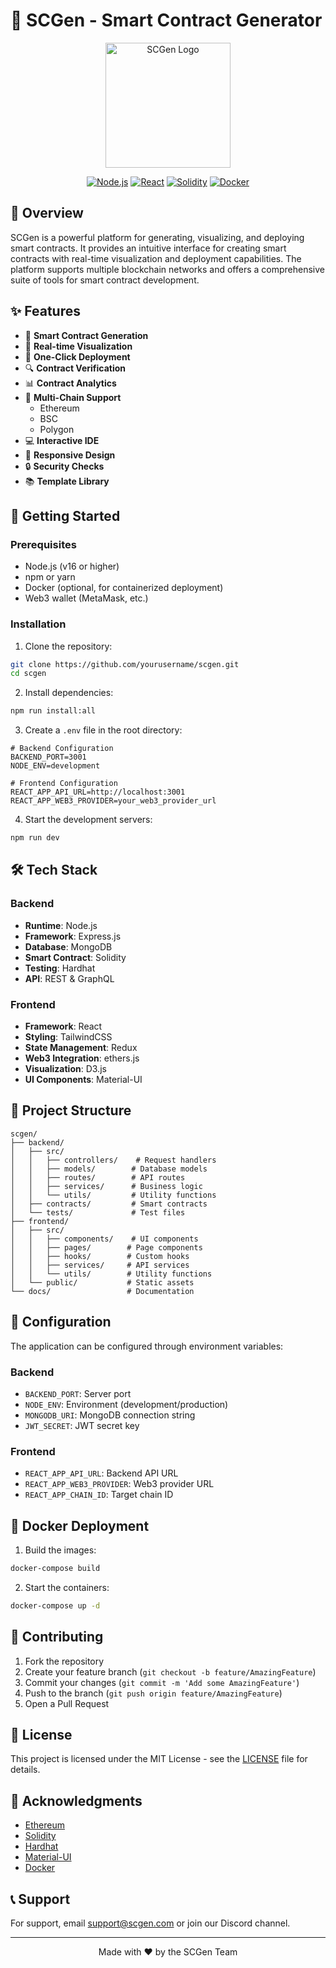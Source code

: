 # 📝 SCGen - Smart Contract Generator

<div align="center">
  <img src="frontend/public/logo.png" alt="SCGen Logo" width="200"/>
  
  [![Node.js](https://img.shields.io/badge/Node.js-18.x-green.svg)](https://nodejs.org/)
  [![React](https://img.shields.io/badge/React-18.2.0-blue.svg)](https://reactjs.org/)
  [![Solidity](https://img.shields.io/badge/Solidity-0.8.x-363636.svg)](https://docs.soliditylang.org/)
  [![Docker](https://img.shields.io/badge/Docker-24.x-2496ED.svg)](https://www.docker.com/)
</div>

## 🌟 Overview

SCGen is a powerful platform for generating, visualizing, and deploying smart contracts. It provides an intuitive interface for creating smart contracts with real-time visualization and deployment capabilities. The platform supports multiple blockchain networks and offers a comprehensive suite of tools for smart contract development.

## ✨ Features

- 📝 **Smart Contract Generation**
- 🔄 **Real-time Visualization**
- 🚀 **One-Click Deployment**
- 🔍 **Contract Verification**
- 📊 **Contract Analytics**
- 🔗 **Multi-Chain Support**
  - Ethereum
  - BSC
  - Polygon
- 💻 **Interactive IDE**
- 📱 **Responsive Design**
- 🔒 **Security Checks**
- 📚 **Template Library**

## 🚀 Getting Started

### Prerequisites

- Node.js (v16 or higher)
- npm or yarn
- Docker (optional, for containerized deployment)
- Web3 wallet (MetaMask, etc.)

### Installation

1. Clone the repository:
```bash
git clone https://github.com/yourusername/scgen.git
cd scgen
```

2. Install dependencies:
```bash
npm run install:all
```

3. Create a `.env` file in the root directory:
```env
# Backend Configuration
BACKEND_PORT=3001
NODE_ENV=development

# Frontend Configuration
REACT_APP_API_URL=http://localhost:3001
REACT_APP_WEB3_PROVIDER=your_web3_provider_url
```

4. Start the development servers:
```bash
npm run dev
```

## 🛠️ Tech Stack

### Backend
- **Runtime**: Node.js
- **Framework**: Express.js
- **Database**: MongoDB
- **Smart Contract**: Solidity
- **Testing**: Hardhat
- **API**: REST & GraphQL

### Frontend
- **Framework**: React
- **Styling**: TailwindCSS
- **State Management**: Redux
- **Web3 Integration**: ethers.js
- **Visualization**: D3.js
- **UI Components**: Material-UI

## 📁 Project Structure

```
scgen/
├── backend/
│   ├── src/
│   │   ├── controllers/    # Request handlers
│   │   ├── models/        # Database models
│   │   ├── routes/        # API routes
│   │   ├── services/      # Business logic
│   │   └── utils/         # Utility functions
│   ├── contracts/         # Smart contracts
│   └── tests/             # Test files
├── frontend/
│   ├── src/
│   │   ├── components/    # UI components
│   │   ├── pages/        # Page components
│   │   ├── hooks/        # Custom hooks
│   │   ├── services/     # API services
│   │   └── utils/        # Utility functions
│   └── public/           # Static assets
└── docs/                 # Documentation
```

## 🔧 Configuration

The application can be configured through environment variables:

### Backend
- `BACKEND_PORT`: Server port
- `NODE_ENV`: Environment (development/production)
- `MONGODB_URI`: MongoDB connection string
- `JWT_SECRET`: JWT secret key

### Frontend
- `REACT_APP_API_URL`: Backend API URL
- `REACT_APP_WEB3_PROVIDER`: Web3 provider URL
- `REACT_APP_CHAIN_ID`: Target chain ID

## 🐳 Docker Deployment

1. Build the images:
```bash
docker-compose build
```

2. Start the containers:
```bash
docker-compose up -d
```

## 🤝 Contributing

1. Fork the repository
2. Create your feature branch (`git checkout -b feature/AmazingFeature`)
3. Commit your changes (`git commit -m 'Add some AmazingFeature'`)
4. Push to the branch (`git push origin feature/AmazingFeature`)
5. Open a Pull Request

## 📝 License

This project is licensed under the MIT License - see the [LICENSE](LICENSE) file for details.

## 🙏 Acknowledgments

- [Ethereum](https://ethereum.org/)
- [Solidity](https://docs.soliditylang.org/)
- [Hardhat](https://hardhat.org/)
- [Material-UI](https://mui.com/)
- [Docker](https://www.docker.com/)

## 📞 Support

For support, email support@scgen.com or join our Discord channel.

---

<div align="center">
  Made with ❤️ by the SCGen Team
</div> 